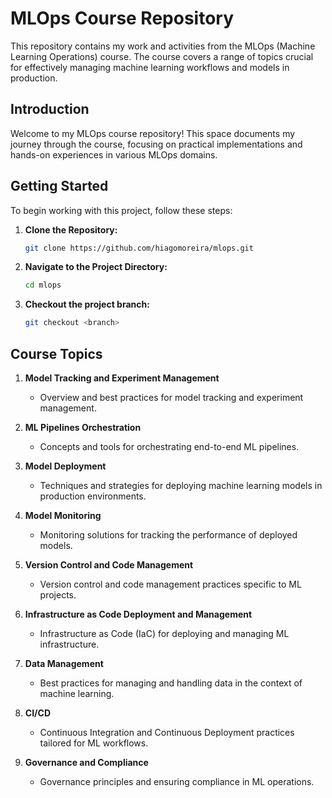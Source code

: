 # MLOps Course Repository

This repository contains my work and activities from the MLOps (Machine Learning Operations) course. The course covers a range of topics crucial for effectively managing machine learning workflows and models in production.

## Introduction

Welcome to my MLOps course repository! This space documents my journey through the course, focusing on practical implementations and hands-on experiences in various MLOps domains.

## Getting Started

To begin working with this project, follow these steps:

1. **Clone the Repository:**

   ```bash
   git clone https://github.com/hiagomoreira/mlops.git
   ```

2. **Navigate to the Project Directory:**

   ```bash
   cd mlops
   ```

3. **Checkout the project branch:**

   ```bash
   git checkout <branch>
   ```

## Course Topics

1. **Model Tracking and Experiment Management**
   - Overview and best practices for model tracking and experiment management.

2. **ML Pipelines Orchestration**
   - Concepts and tools for orchestrating end-to-end ML pipelines.

3. **Model Deployment**
   - Techniques and strategies for deploying machine learning models in production environments.

4. **Model Monitoring**
   - Monitoring solutions for tracking the performance of deployed models.

5. **Version Control and Code Management**
   - Version control and code management practices specific to ML projects.

6. **Infrastructure as Code Deployment and Management**
   - Infrastructure as Code (IaC) for deploying and managing ML infrastructure.

7. **Data Management**
   - Best practices for managing and handling data in the context of machine learning.

8. **CI/CD**
   - Continuous Integration and Continuous Deployment practices tailored for ML workflows.

9. **Governance and Compliance**
   - Governance principles and ensuring compliance in ML operations.
